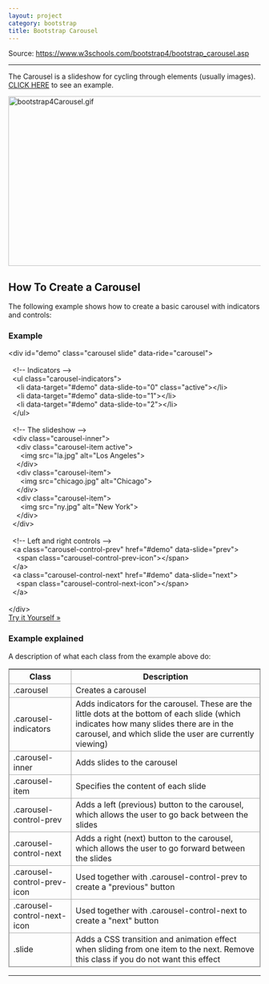 ```yaml
---
layout: project
category: bootstrap
title: Bootstrap Carousel
---
```

<p>Source: <a href="https://www.w3schools.com/bootstrap4/bootstrap_carousel.asp">https://www.w3schools.com/bootstrap4/bootstrap_carousel.asp</a></p>
<hr>
<p>The Carousel is a slideshow for cycling through elements (usually images). <a href="https://www.w3schools.com/bootstrap4/bootstrap_carousel.asp">CLICK HERE</a> to see an example.</p>
<p><img src="/wdarchive/bootstrap/images/bootstrap4Carousel.gif" alt="bootstrap4Carousel.gif" width="600" height="338"></p>
<h2>How To Create a Carousel</h2>
<p>The following example shows how to create a basic carousel with indicators and controls:</p>
<div class="w3-example">
<h3>Example</h3>
<div class="w3-code notranslate htmlHigh">
<span class="tagnamecolor"><span class="tagcolor">&lt;</span>div<span class="attributecolor"><span> </span>id<span class="attributevaluecolor">="demo"</span><span> </span>class<span class="attributevaluecolor">="carousel slide"</span><span> </span>data-ride<span class="attributevaluecolor">="carousel"</span></span><span class="tagcolor">&gt;</span></span><br><br> <span> </span><span class="commentcolor">&lt;!-- Indicators --&gt;</span><br> <span> </span><span class="tagnamecolor"><span class="tagcolor">&lt;</span>ul<span class="attributecolor"><span> </span>class<span class="attributevaluecolor">="carousel-indicators"</span></span><span class="tagcolor">&gt;</span></span><br>   <span> </span><span class="tagnamecolor"><span class="tagcolor">&lt;</span>li<span class="attributecolor"><span> </span>data-target<span class="attributevaluecolor">="#demo"</span><span> </span>data-slide-to<span class="attributevaluecolor">="0"</span><span> </span>class<span class="attributevaluecolor">="active"</span></span><span class="tagcolor">&gt;</span></span><span class="tagnamecolor"><span class="tagcolor">&lt;</span>/li<span class="tagcolor">&gt;</span></span><br>   <span> </span><span class="tagnamecolor"><span class="tagcolor">&lt;</span>li<span class="attributecolor"><span> </span>data-target<span class="attributevaluecolor">="#demo"</span><span> </span>data-slide-to<span class="attributevaluecolor">="1"</span></span><span class="tagcolor">&gt;</span></span><span class="tagnamecolor"><span class="tagcolor">&lt;</span>/li<span class="tagcolor">&gt;</span></span><br>   <span> </span><span class="tagnamecolor"><span class="tagcolor">&lt;</span>li<span class="attributecolor"><span> </span>data-target<span class="attributevaluecolor">="#demo"</span><span> </span>data-slide-to<span class="attributevaluecolor">="2"</span></span><span class="tagcolor">&gt;</span></span><span class="tagnamecolor"><span class="tagcolor">&lt;</span>/li<span class="tagcolor">&gt;</span></span><br> <span> </span><span class="tagnamecolor"><span class="tagcolor">&lt;</span>/ul<span class="tagcolor">&gt;</span></span><br><br> <span> </span><span class="commentcolor">&lt;!-- The slideshow --&gt;</span><br> <span> </span><span class="tagnamecolor"><span class="tagcolor">&lt;</span>div<span class="attributecolor"><span> </span>class<span class="attributevaluecolor">="carousel-inner"</span></span><span class="tagcolor">&gt;</span></span><br>   <span> </span><span class="tagnamecolor"><span class="tagcolor">&lt;</span>div<span class="attributecolor"><span> </span>class<span class="attributevaluecolor">="carousel-item active"</span></span><span class="tagcolor">&gt;</span></span><br>     <span> </span><span class="tagnamecolor"><span class="tagcolor">&lt;</span>img<span class="attributecolor"><span> </span>src<span class="attributevaluecolor">="la.jpg"</span><span> </span>alt<span class="attributevaluecolor">="Los Angeles"</span></span><span class="tagcolor">&gt;</span></span><br>   <span> </span><span class="tagnamecolor"><span class="tagcolor">&lt;</span>/div<span class="tagcolor">&gt;</span></span><br>   <span> </span><span class="tagnamecolor"><span class="tagcolor">&lt;</span>div<span class="attributecolor"><span> </span>class<span class="attributevaluecolor">="carousel-item"</span></span><span class="tagcolor">&gt;</span></span><br>     <span> </span><span class="tagnamecolor"><span class="tagcolor">&lt;</span>img<span class="attributecolor"><span> </span>src<span class="attributevaluecolor">="chicago.jpg"</span><span> </span>alt<span class="attributevaluecolor">="Chicago"</span></span><span class="tagcolor">&gt;</span></span><br>   <span> </span><span class="tagnamecolor"><span class="tagcolor">&lt;</span>/div<span class="tagcolor">&gt;</span></span><br>   <span> </span><span class="tagnamecolor"><span class="tagcolor">&lt;</span>div<span class="attributecolor"><span> </span>class<span class="attributevaluecolor">="carousel-item"</span></span><span class="tagcolor">&gt;</span></span><br>     <span> </span><span class="tagnamecolor"><span class="tagcolor">&lt;</span>img<span class="attributecolor"><span> </span>src<span class="attributevaluecolor">="ny.jpg"</span><span> </span>alt<span class="attributevaluecolor">="New York"</span></span><span class="tagcolor">&gt;</span></span><br>   <span> </span><span class="tagnamecolor"><span class="tagcolor">&lt;</span>/div<span class="tagcolor">&gt;</span></span><br> <span> </span><span class="tagnamecolor"><span class="tagcolor">&lt;</span>/div<span class="tagcolor">&gt;</span></span><br><br> <span> </span><span class="commentcolor">&lt;!-- Left and right controls --&gt;</span><br> <span> </span><span class="tagnamecolor"><span class="tagcolor">&lt;</span>a<span class="attributecolor"><span> </span>class<span class="attributevaluecolor">="carousel-control-prev"</span><span> </span>href<span class="attributevaluecolor">="#demo"</span><span> </span>data-slide<span class="attributevaluecolor">="prev"</span></span><span class="tagcolor">&gt;</span></span><br>   <span> </span><span class="tagnamecolor"><span class="tagcolor">&lt;</span>span<span class="attributecolor"><span> </span>class<span class="attributevaluecolor">="carousel-control-prev-icon"</span></span><span class="tagcolor">&gt;</span></span><span class="tagnamecolor"><span class="tagcolor">&lt;</span>/span<span class="tagcolor">&gt;</span></span><br> <span> </span><span class="tagnamecolor"><span class="tagcolor">&lt;</span>/a<span class="tagcolor">&gt;</span></span><br> <span> </span><span class="tagnamecolor"><span class="tagcolor">&lt;</span>a<span class="attributecolor"><span> </span>class<span class="attributevaluecolor">="carousel-control-next"</span><span> </span>href<span class="attributevaluecolor">="#demo"</span><span> </span>data-slide<span class="attributevaluecolor">="next"</span></span><span class="tagcolor">&gt;</span></span><br>   <span> </span><span class="tagnamecolor"><span class="tagcolor">&lt;</span>span<span class="attributecolor"><span> </span>class<span class="attributevaluecolor">="carousel-control-next-icon"</span></span><span class="tagcolor">&gt;</span></span><span class="tagnamecolor"><span class="tagcolor">&lt;</span>/span<span class="tagcolor">&gt;</span></span><br> <span> </span><span class="tagnamecolor"><span class="tagcolor">&lt;</span>/a<span class="tagcolor">&gt;</span></span><br><br><span class="tagnamecolor"><span class="tagcolor">&lt;</span>/div<span class="tagcolor">&gt;</span></span>
</div>
<a class="w3-btn w3-margin-bottom" href="https://www.w3schools.com/bootstrap4/tryit.asp?filename=trybs_carousel" >Try it Yourself »</a>
</div>
<h3>Example explained</h3>
<p>A description of what each class from the example above do:</p>
<table style="border-style: solid; border-color: #AAAAAA;" border="1px" cellspacing="0px" cellpadding="5px">
<tbody>
<tr style="border: 1px solid #AAAAAA; padding: 3px; ">
<th>Class</th>
<th>Description</th>
</tr>
<tr style="border: 1px solid #AAAAAA; padding: 3px;">
<td>.carousel</td>
<td>Creates a carousel</td>
</tr>
<tr style="border: 1px solid #AAAAAA; padding: 3px; ">
<td>.carousel-indicators</td>
<td>Adds indicators for the carousel. These are the little dots at the bottom of each slide (which indicates how many slides there are in the carousel, and which slide the user are currently viewing)</td>
</tr>
<tr style="border: 1px solid #AAAAAA; padding: 3px;">
<td>.carousel-inner</td>
<td>Adds slides to the carousel</td>
</tr>
<tr style="border: 1px solid #AAAAAA; padding: 3px; ">
<td>.carousel-item</td>
<td>Specifies the content of each slide</td>
</tr>
<tr style="border: 1px solid #AAAAAA; padding: 3px;">
<td>.carousel-control-prev</td>
<td>Adds a left (previous) button to the carousel, which allows the user to go back between the slides</td>
</tr>
<tr style="border: 1px solid #AAAAAA; padding: 3px; ">
<td>.carousel-control-next</td>
<td>Adds a right (next) button to the carousel, which allows the user to go forward between the slides</td>
</tr>
<tr style="border: 1px solid #AAAAAA; padding: 3px;">
<td>.carousel-control-prev-icon</td>
<td>Used together with .carousel-control-prev to create a "previous" button</td>
</tr>
<tr style="border: 1px solid #AAAAAA; padding: 3px; ">
<td>.carousel-control-next-icon</td>
<td>Used together with .carousel-control-next to create a "next" button</td>
</tr>
<tr style="border: 1px solid #AAAAAA; padding: 3px;">
<td>.slide</td>
<td>Adds a CSS transition and animation effect when sliding from one item to the next. Remove this class if you do not want this effect</td>
</tr>
</tbody>
</table>
<hr>
